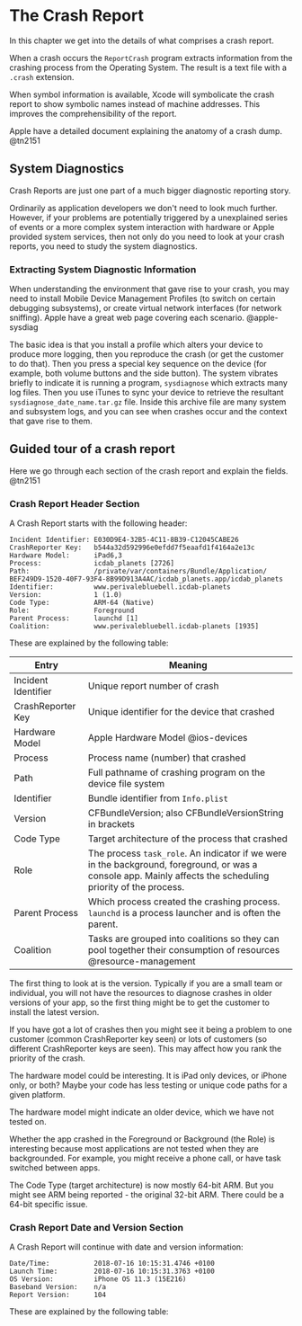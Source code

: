 # The Crash Report

In this chapter we get into the details of what comprises a crash report.

When a crash occurs the `ReportCrash` program extracts information from the crashing process from the Operating System.  The result is a text file with a `.crash` extension.

When symbol information is available, Xcode will symbolicate the crash report to show symbolic names instead of machine addresses.  This improves the comprehensibility of the report.

Apple have a detailed document explaining the anatomy of a crash dump.  @tn2151

## System Diagnostics

Crash Reports are just one part of a much bigger diagnostic reporting story.

Ordinarily as application developers we don't need to look much further.  However, if your problems are potentially triggered by a unexplained series of events or a more complex system interaction with hardware or Apple provided system services, then not only do you need to look at your crash reports, you need to study the system diagnostics.

### Extracting System Diagnostic Information
When understanding the environment that gave rise to your crash, you may need to install Mobile Device Management Profiles (to switch on certain debugging subsystems), or create virtual network interfaces (for network sniffing).  Apple have a great web page covering each scenario.  @apple-sysdiag  

The basic idea is that you install a profile which alters your device to produce more logging, then you reproduce the crash (or get the customer to do that).  Then you press a special key sequence on the device (for example, both volume buttons and the side button).  The system vibrates briefly to indicate it is running a program, `sysdiagnose` which extracts many log files.  Then you use iTunes to sync your device to retrieve the resultant `sysdiagnose_date_name.tar.gz` file.  Inside this archive file are many system and subsystem logs, and you can see when crashes occur and the context that gave rise to them.

## Guided tour of a crash report

Here we go through each section of the crash report and explain the fields. @tn2151

### Crash Report Header Section

A Crash Report starts with the following header:

```
Incident Identifier: E030D9E4-32B5-4C11-8B39-C12045CABE26
CrashReporter Key:   b544a32d592996e0efdd7f5eaafd1f4164a2e13c
Hardware Model:      iPad6,3
Process:             icdab_planets [2726]
Path:                /private/var/containers/Bundle/Application/
BEF249D9-1520-40F7-93F4-8B99D913A4AC/icdab_planets.app/icdab_planets
Identifier:          www.perivalebluebell.icdab-planets
Version:             1 (1.0)
Code Type:           ARM-64 (Native)
Role:                Foreground
Parent Process:      launchd [1]
Coalition:           www.perivalebluebell.icdab-planets [1935]
```

These are explained by the following table:

Entry|Meaning
--|--
Incident Identifier|Unique report number of crash
CrashReporter Key|Unique identifier for the device that crashed
Hardware Model|Apple Hardware Model @ios-devices
Process|Process name (number) that crashed
Path|Full pathname of crashing program on the device file system
Identifier|Bundle identifier from `Info.plist`
Version|CFBundleVersion; also CFBundleVersionString in brackets
Code Type|Target architecture of the process that crashed
Role|The process `task_role`.  An indicator if we were in the background, foreground, or was a console app.  Mainly affects the scheduling priority of the process.
Parent Process|Which process created the crashing process. `launchd` is a process launcher and is often the parent.
Coalition|Tasks are grouped into coalitions so they can pool together their consumption of resources @resource-management

The first thing to look at is the version.  Typically if you are a small team or individual, you will not have the resources to diagnose crashes in older versions of your app, so the first thing might be to get the customer to install the latest version.

If you have got a lot of crashes then you might see it being a problem to one customer (common CrashReporter key seen) or lots of customers (so different CrashReporter keys are seen).  This may affect how you rank the priority of the crash.

The hardware model could be interesting.  It is iPad only devices, or iPhone only, or both?
Maybe your code has less testing or unique code paths for a given platform.

The hardware model might indicate an older device, which we have not tested on.

Whether the app crashed in the Foreground or Background (the Role) is interesting because most applications are not tested when they are backgrounded.  For example, you might receive a phone call, or have task switched between apps.

The Code Type (target architecture) is now mostly 64-bit ARM.  But you might see ARM being reported - the original 32-bit ARM.  There could be a 64-bit specific issue.

### Crash Report Date and Version Section

A Crash Report will continue with date and version information:

```
Date/Time:           2018-07-16 10:15:31.4746 +0100
Launch Time:         2018-07-16 10:15:31.3763 +0100
OS Version:          iPhone OS 11.3 (15E216)
Baseband Version:    n/a
Report Version:      104
```

These are explained by the following table:
